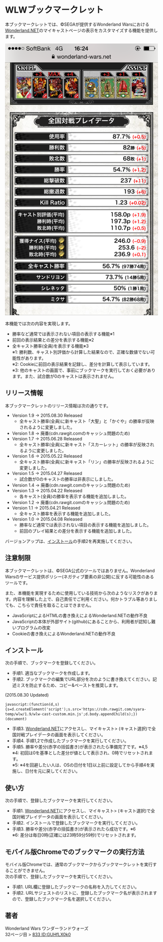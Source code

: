WLWブックマークレット
====

本ブックマークレットでは、&copy;SEGAが提供するWonderland Warsにおける[Wonderland.NET](https://wonderland-wars.net/)のマイキャストページの表示をカスタマイズする機能を提供します。

![SAMPLE](sample.png)

本機能では次の内容を実現します。
* 勝率など通常では表示されない項目の表示する機能※1  
* 前回の表示結果との差分を表示する機能※2  
* 全キャスト勝率(全員)を表示する機能※3  
※1: 勝利数、キャスト別評価から計算した結果なので、正確な数値でない可能性があります。  
※2: Cookieに前回の表示結果を記録し、差分を計算して表示しています。  
※3: 他のキャストの画面で、事前にブックマークを実行しておく必要があります。また、試合数が0のキャストは表示されません。

## リリース情報

本ブックマークレットのリリース情報は次の通りです。

* Version 1.9 -> 2015.08.30 Released
  * 全キャスト勝率(全員)に新キャスト「大聖」と「かぐや」の勝率が反映されるように変更しました。  
* Version 1.8 -> 廃番(cdn.rawgit.comのキャッシュ問題のため)
* Version 1.7 -> 2015.06.28 Released
  * 全キャスト勝率(全員)に新キャスト「スカーレット」の勝率が反映されるように変更しました。  
* Version 1.6 -> 2015.05.22 Released
  * 全キャスト勝率(全員)に新キャスト「リン」の勝率が反映されるように変更しました。  
* Version 1.5 -> 2015.04.27 Released
  * 試合数が0のキャストの勝率は非表示にしました。  
* Version 1.4 -> 廃番(cdn.rawgit.comのキャッシュ問題のため)
* Version 1.3 -> 2015.04.22 Released
  * 各キャスト(全員)の勝率を表示する機能を追加しました。  
* Version 1.2 -> 廃番(cdn.rawgit.comのキャッシュ問題のため)
* Version 1.1 -> 2015.04.21 Released  
  * 全キャスト勝率を表示する機能を追加しました。
* Version 1.0 -> 2015.04.08 Released
  * 勝率など通常では表示されない項目の表示する機能を追加しました。  
  * 前回のプレイ結果との差分を表示する機能を追加しました。  

バージョンアップは、[インストール](#インストール)の手順2を再実施してください。

## 注意制限

本ブックマークレットは、&copy;SEGA公式のツールではありません。Wonderland Warsのサービス提供ポリシー(ネガティブ要素の非公開)に反する可能性のあるツールです。

また、本機能を実現するために使用している技術から次のようなリスクがあります。内容を理解した上で、自己責任でご利用ください。何かトラブル等ありましても、こちらで責任を取ることはできません。

* JavaScriptによるHTMLの書き換えによるWonderland.NETの動作不良
* JavaScriptの本体が外部サイト(github)にあることから、利用者が認知し難いプログラムの改変  
* Cookieの書き換えによるWonderland.NETの動作不良  

## インストール

次の手順で、ブックマークを登録してください。

* 手順1. 適当なブックマークを作成します。
* 手順2. ブックマークの編集でURL部分を次のように書き換えてください。記述ミスを防止するため、コピー&ペーストを推奨します。  

(2015.08.30 Updated)  
```
javascript:(function(d,s){s=d.createElement('script');s.src='https://cdn.rawgit.com/syara-temp/wlw/1.9/wlw-cast-custom.min.js';d.body.appendChild(s);})(document)
```
* 手順3. [Wonderland.NET](https://wonderland-wars.net/)にアクセスし、マイキャスト> (キャスト選択)で全国対戦プレイデータの画面を表示してください。
* 手順4. 手順1,2で作成したブックマークを実行してください。  
* 手順5. 勝率や差分(赤字の括弧書き)が表示されたら準備完了です。※4,5  
※4: 初回は0を基準とした差分が値として表示され、0時でリセットされます。  
※5: ※4を回避したい人は、OSの日付を1日以上前に設定してから手順4を実施し、日付を元に戻してください。  

## 使い方

次の手順で、登録したブックマークを実行してください。

* 手順1. [Wonderland.NET](https://wonderland-wars.net/)にアクセスし、マイキャスト> (キャスト選択)で全国対戦プレイデータの画面を表示してください。  
* 手順2. インストールで登録したブックマークを実行してください。  
* 手順3. 勝率や差分(赤字の括弧書き)が表示されたら成功です。※6  
※6: 差分は毎日0時(正確には23時59分59秒)でリセットされます。

## モバイル版Chromeでのブックマークの実行方法

モバイル版Chromeでは、通常のブックマークからブックマークレットを実行することができません。  
次の手順で、登録したブックマークを実行してください。

* 手順1. URL欄に登録したブックマークの名称を入力してください。  
* 手順2. URLサジェストのリストに、登録したブックマーク名が表示されますので、登録したブックマーク名を選択してください。  

## 著者

Wonderland Wars ワンダーランドウォーズ  
32ページ目 > [833 ID:GUHfLX0k0](https://github.com/syara-temp/wlw)
